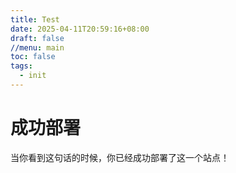 ```yaml
---
title: Test
date: 2025-04-11T20:59:16+08:00
draft: false
//menu: main
toc: false
tags:
  - init
---
```


# 成功部署
当你看到这句话的时候，你已经成功部署了这一个站点！
